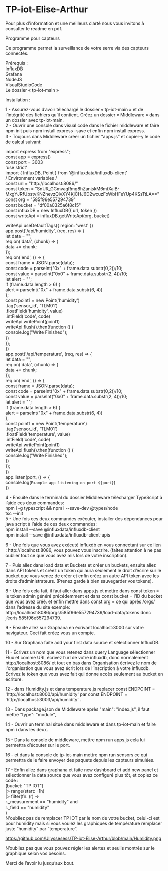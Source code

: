 # TP-iot-Elise-Arthur  

Pour plus d'information et une meilleurs clarté nous vous invitons à consulter le readme en pdf.  

Programme pour capteurs  


Ce programme permet la surveillance de votre serre via des capteurs connectés.  

Prérequis :  
InfluxDB   
Grafana  
NodeJS   
VisualStudioCode   
Le dossier « tp-iot-main »  

Installation :  

1 - Assurez-vous d’avoir téléchargé le dossier « tp-iot-main » et de l’intégrité des fichiers qu’il contient. Créez un dossier « Middleware »  dans un dossier avec tp-iot-main.  
2 - Ouvrir une console dans visual code dans le fichier middleware et faire npm init puis npm install express –save et enfin npm install express.  
3 - Toujours dans Middleware créer un fichier “apps.js” et copier-y le code de calcul suivant:

import express from "express";  
const app = express()  
const port = 3003  
'use strict'  
  import { InfluxDB, Point } from '@influxdata/influxdb-client'  
  / Environment variables /  
  const url = "http://localhost:8086/"  
  const token = "SnUR_GGmvagRmg8hZanjskM6mtXaIB-MxgYJRfUbstvKNZhevzQlvXY4KjCHJ6D2wcuzFoWbHFeYUp4KSsTtLA=="  
  const org = "585f96e557294739"  
  const bucket = "df00a0325a6f8c15"  
  const influxDB = new InfluxDB({ url, token })  
  const writeApi = influxDB.getWriteApi(org, bucket)  
  
  writeApi.useDefaultTags({ region: 'west' })  
app.post('/api/humidity', (req, res) => {  
    let data = "";  
    req.on('data', (chunk) => {  
        data += chunk;  
      });  
      req.on('end', () => {  
          const frame = JSON.parse(data);  
          const code = parseInt("0x" + frame.data.substr(0,2))/10;  
          const value = parseInt("0x0" + frame.data.substr(2, 4))/10;  
          let alert = "";  
          if (frame.data.length > 6) {  
              alert = parseInt("0x" + frame.data.substr(6, 4))  
          };  
          const point1 = new Point('humidity')  
            .tag('sensor_id', 'TLM01')  
            .floatField('humidity', value)  
            .intField('code', code)  
            writeApi.writePoint(point1)  
            writeApi.flush().then(function () {  
                console.log("Write Finished");  
              })  
      });  
})  
app.post('/api/temperature', (req, res) => {  
    let data = "";  
    req.on('data', (chunk) => {  
        data += chunk;  
      });   
      req.on('end', () => {  
          const frame = JSON.parse(data);  
          const code = parseInt("0x" + frame.data.substr(0,2))/10;  
          const value = parseInt("0x0" + frame.data.substr(2, 4))/10;  
          let alert = "";  
          if (frame.data.length > 6) {  
              alert = parseInt("0x" + frame.data.substr(6, 4))  
          };   
          const point1 = new Point('temperature')  
            .tag('sensor_id', 'TLM01')  
            .floatField('temperature', value)  
            .intField('code', code)  
            writeApi.writePoint(point1)  
            writeApi.flush().then(function () {  
                console.log("Write Finished");  
              })  
      });  
  })  
app.listen(port, () => {  
  console.log(`Example app listening on port ${port}`)  
}) 
  
4 - Ensuite dans le terminal du dossier Middleware télécharger TypeScript à l’aide ces deux commandes:  
npm i -g typescript && npm i --save-dev @types/node   
tsc --init  
5 - Une fois ces deux commandes exécuter, installer des dépendances pour java script à l’aide de ces deux commandes:  
npm install --save @influxdata/influxdb-client  
npm install --save @influxdata/influxdb-client-apis  
  
6 - Une fois que vous avez exécuté influxdb en vous connectant sur ce lien : http://localhost:8086, vous pouvez vous inscrire. (faites attention à ne pas oublier tout ce que vous avez mis lors de votre inscription).  
  
7 - Puis allez dans load data et Buckets et créer un buckets, ensuite allez dans API tokens et créez un token qui aura seulement le droit d’écrire sur le bucket que vous venez de créer et enfin créez un autre API token avec les droits d’administrateurs. (Prenez garde à bien sauvegarder vos tokens).  
  
8 - Une fois cela fait, il faut aller dans apps.js et mettre dans const token = le token admin généré précédemment et dans const bucket = l’ID du bucket que vous avez créé. et enfin mettre dans const org = ce qui après /orgs/ dans l’adresse du site exemple: http://localhost:8086/orgs/585f96e557294739/load-data/tokens donc j’écris 585f96e557294739.  

9 - Ensuite allez sur Graphana en écrivant localhost:3000 sur votre navigateur. Ceci fait créez vous un compte.  
 
10 - Sur Graphana faite add your first data source et sélectionner InfluxDB.   

11 - Écrivez un nom que vous retenez dans query Language sélectionner Flux et comme URL écrivez l’url de votre influxdb, donc normalement http://localhost:8086/ et tout en bas dans Organisation écrivez le nom de l'organisation que vous avez écrit lors de l’inscription à votre influxdb. Écrivez le token que vous avez fait qui donne accès seulement au bucket en écriture.  
  
12 - dans Humidity.js et dans temperature.js replacer 
const ENDPOINT = 'http://localhost:8000/api/humidity' par const ENDPOINT = 'http://localhost:3003/api/humidity' .  
    
13 - Dans package.json de Middleware après  "main": "index.js", il faut mettre "type": "module",    
  
14 - Ouvrir un terminal situé dans middleware et dans tp-iot-main et faire npm i dans les deux.  
  
15 - Dans la console de middleware, mettre npm run apps.js cela lui permettra d’écouter sur le port.  
  
16 - et dans la console de tp-iot-main mettre npm run sensors ce qui permettra de le faire envoyer des paquets depuis les capteurs simulées.  
  
17 - Enfin allez dans graphana et faite new dashboard et add new panel et sélectionner la data source que vous avez configuré plus tôt, et copiez ce code :  
(bucket: "TP IOT")  
  |> range(start: -1h)  
  |> filter(fn: (r) =>  
    r._measurement == "humidity" and  
    r._field == "humidity"  
  )   
 N'oubliez pas de remplacer TP IOT par le nom de votre bucket, celui-ci est pour humidity mais si vous voulez les graphiques de température remplacer juste “humidity” par “temperature”.  
  
https://github.com/Ullyssesess/TP-iot-Elise-Arthur/blob/main/Humidity.png  
  
N’oubliez pas que vous pouvez régler les alertes et seuils montrés sur le graphique selon vos besoins.  
  
Merci de l’avoir lu jusqu’aux bout.  
  
